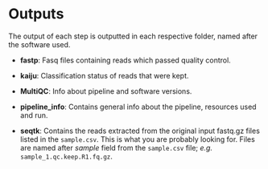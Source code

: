 # Outputs

The output of each step is outputted in each respective folder, named after the software used.

- **fastp**: Fasq files containing reads which passed quality control.
- **kaiju**: Classification status of reads that were kept.
- **MultiQC**: Info about pipeline and software versions.

- **pipeline_info**: Contains general info about the pipeline, resources used and run.

- **seqtk**: Contains the reads extracted from the original input fastq.gz files listed in the `sample.csv`. This is what you are probably looking for. Files are named after *sample* field from the `sample.csv` file; *e.g.* `sample_1.qc.keep.R1.fq.gz`.

  





